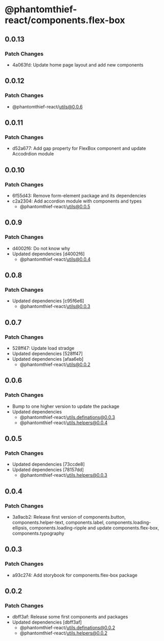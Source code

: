 # @phantomthief-react/components.flex-box

## 0.0.13

### Patch Changes

- 4a063fd: Update home page layout and add new components

## 0.0.12

### Patch Changes

- @phantomthief-react/utils@0.0.6

## 0.0.11

### Patch Changes

- d52a677: Add gap property for FlexBox component and update Accodrdion module

## 0.0.10

### Patch Changes

- 6f55d43: Remove form-element package and its dependencies
- c2a2304: Add accordion module with components and types
  - @phantomthief-react/utils@0.0.5

## 0.0.9

### Patch Changes

- d4002f6: Do not know why
- Updated dependencies [d4002f6]
  - @phantomthief-react/utils@0.0.4

## 0.0.8

### Patch Changes

- Updated dependencies [c95f6e6]
  - @phantomthief-react/utils@0.0.3

## 0.0.7

### Patch Changes

- 528ff47: Update load stradge
- Updated dependencies [528ff47]
- Updated dependencies [afaa6eb]
  - @phantomthief-react/utils@0.0.2

## 0.0.6

### Patch Changes

- Bump to one higher version to update the package
- Updated dependencies
  - @phantomthief-react/utils.definations@0.0.3
  - @phantomthief-react/utils.helpers@0.0.4

## 0.0.5

### Patch Changes

- Updated dependencies [73ccde8]
- Updated dependencies [78157dd]
  - @phantomthief-react/utils.helpers@0.0.3

## 0.0.4

### Patch Changes

- 3a9acb2: Release first version of components.button, components.helper-text, components.label, components.loading-ellipsis, components.loading-ripple and update components.flex-box, components.typography

## 0.0.3

### Patch Changes

- a93c274: Add storybook for components.flex-box package

## 0.0.2

### Patch Changes

- dbff3af: Release some first components and packages
- Updated dependencies [dbff3af]
  - @phantomthief-react/utils.definations@0.0.2
  - @phantomthief-react/utils.helpers@0.0.2
